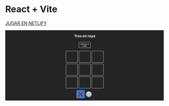# React + Vite

[JUGAR EN NETLIFY](https://lighthearted-sundae-716edf.netlify.app)

![Game](./src/assets/tictactoe.png)
